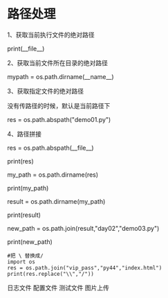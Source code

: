 # 路径处理

1、获取当前执行文件的绝对路径

print(\_\_file\_\_)



2、获取当前文件所在目录的绝对路径

mypath  = os.path.dirname(\_\_name\_\_)



3、获取指定文件的绝对路径

没有传路径的时候，默认是当前路径下

res = os.path.abspath("demo01.py")



4、路径拼接

res = os.path.abspath(\_\_file\_\_)

print(res)

my_path = os.path.dirname(res)

print(my_path)



result = os.path.dirname(my_path)

print(result)



new_path = os.path.join(result,"day02","demo03.py")

print(new_path)

```
#把 \ 替换成/
import os
res = os.path.join("vip_pass","py44","index.html")
print(res.replace("\\","/"))
```



日志文件 配置文件  测试文件  图片上传